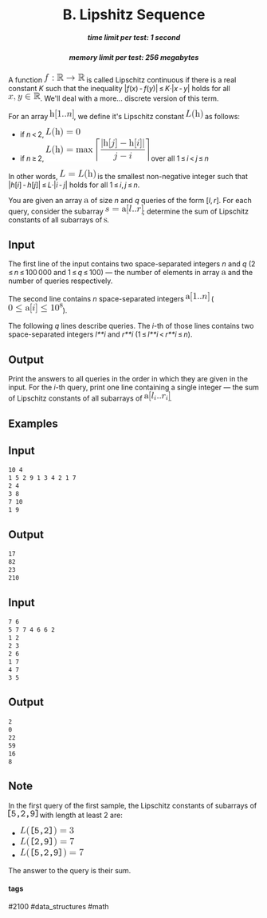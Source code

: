 <h1 style='text-align: center;'> B. Lipshitz Sequence</h1>

<h5 style='text-align: center;'>time limit per test: 1 second</h5>
<h5 style='text-align: center;'>memory limit per test: 256 megabytes</h5>

A function ![](images/2f07df5c4af1af0378cc7859607253a89e341f3b.png) is called Lipschitz continuous if there is a real constant *K* such that the inequality |*f*(*x*) - *f*(*y*)| ≤ *K*·|*x* - *y*| holds for all ![](images/38cf78ee7e5e196f47739d8e2f90ad8196eef553.png). We'll deal with a more... discrete version of this term.

For an array ![](images/ff64cafd17d3b049f6048c69500dfcb615d3f375.png), we define it's Lipschitz constant ![](images/539010632b4d4ca811bfa977e7820e3abe5f2fae.png) as follows:

* if *n* < 2, ![](images/4408c649f3ff72675e50b77c47abde2338612a63.png)
* if *n* ≥ 2, ![](images/96a21f7d56a33aed6c08988a969895ed2788f932.png) over all 1 ≤ *i* < *j* ≤ *n*

In other words, ![](images/dc5c983dd5ec31fcb548359077409fdc9f959ad1.png) is the smallest non-negative integer such that |*h*[*i*] - *h*[*j*]| ≤ *L*·|*i* - *j*| holds for all 1 ≤ *i*, *j* ≤ *n*.

You are given an array ![](images/515376bdf4e0cb52e5c7435e579cb212490e9db2.png) of size *n* and *q* queries of the form [*l*, *r*]. For each query, consider the subarray ![](images/c884fec5726a1dc470ccf9dcdbdb93e48641ba63.png); determine the sum of Lipschitz constants of all subarrays of ![](images/63c2fec5ac52e647308cdc25e4089eaabd2d4bea.png).

## Input

The first line of the input contains two space-separated integers *n* and *q* (2 ≤ *n* ≤ 100 000 and 1 ≤ *q* ≤ 100) — the number of elements in array ![](images/515376bdf4e0cb52e5c7435e579cb212490e9db2.png) and the number of queries respectively.

The second line contains *n* space-separated integers ![](images/870bb36b2ac35fdc7e1ba3db60a75eaf804c5d2d.png) (![](images/25f4eda9373a97ed7c6fd3cfd5fe1e70baccdf01.png)).

The following *q* lines describe queries. The *i*-th of those lines contains two space-separated integers *l**i* and *r**i* (1 ≤ *l**i* < *r**i* ≤ *n*).

## Output

Print the answers to all queries in the order in which they are given in the input. For the *i*-th query, print one line containing a single integer — the sum of Lipschitz constants of all subarrays of ![](images/7436332d0ff76523fd4bdfcfd4cbc42df6b75dac.png).

## Examples

## Input


```
10 4  
1 5 2 9 1 3 4 2 1 7  
2 4  
3 8  
7 10  
1 9  

```
## Output


```
17  
82  
23  
210  

```
## Input


```
7 6  
5 7 7 4 6 6 2  
1 2  
2 3  
2 6  
1 7  
4 7  
3 5  

```
## Output


```
2  
0  
22  
59  
16  
8  

```
## Note

In the first query of the first sample, the Lipschitz constants of subarrays of ![](images/ddadffaf9e222576b1abb771dcd83dbad588d7fe.png) with length at least 2 are:

* ![](images/887651f76ac57b8f2b2dbd46c6ac2335ac2a270a.png)
* ![](images/e9eed4a49028e9bd234162d9da74fd4f86481378.png)
* ![](images/16eff35d7bd22d3e34c55fc95cc6c59212d5b1c8.png)

The answer to the query is their sum.



#### tags 

#2100 #data_structures #math 